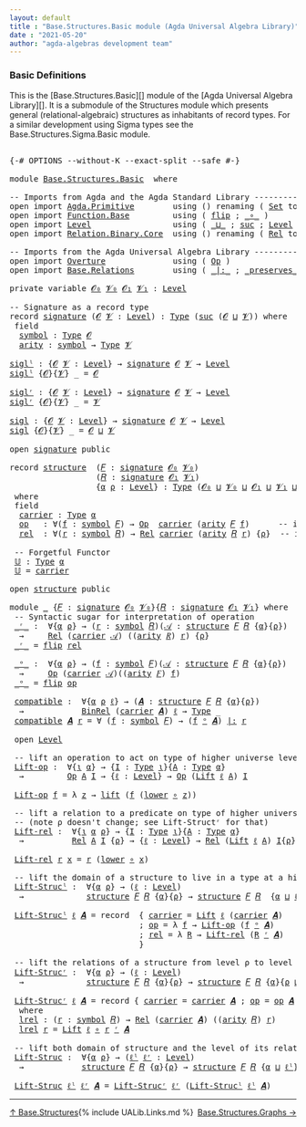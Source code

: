```yaml
---
layout: default
title : "Base.Structures.Basic module (Agda Universal Algebra Library)"
date : "2021-05-20"
author: "agda-algebras development team"
---
```


### <a id="basic-definitions">Basic Definitions</a>

This is the [Base.Structures.Basic][] module of the [Agda Universal Algebra Library][]. It is a submodule of the Structures module which presents general (relational-algebraic) structures as inhabitants of record types.  For a similar development using Sigma types see the Base.Structures.Sigma.Basic module.

<pre class="Agda">

<a id="536" class="Symbol">{-#</a> <a id="540" class="Keyword">OPTIONS</a> <a id="548" class="Pragma">--without-K</a> <a id="560" class="Pragma">--exact-split</a> <a id="574" class="Pragma">--safe</a> <a id="581" class="Symbol">#-}</a>

<a id="586" class="Keyword">module</a> <a id="593" href="Base.Structures.Basic.html" class="Module">Base.Structures.Basic</a>  <a id="616" class="Keyword">where</a>

<a id="623" class="Comment">-- Imports from Agda and the Agda Standard Library -----------------------------</a>
<a id="704" class="Keyword">open</a> <a id="709" class="Keyword">import</a> <a id="716" href="Agda.Primitive.html" class="Module">Agda.Primitive</a>        <a id="738" class="Keyword">using</a> <a id="744" class="Symbol">()</a> <a id="747" class="Keyword">renaming</a> <a id="756" class="Symbol">(</a> <a id="758" href="Agda.Primitive.html#326" class="Primitive">Set</a> <a id="762" class="Symbol">to</a> <a id="765" class="Primitive">Type</a> <a id="770" class="Symbol">)</a>
<a id="772" class="Keyword">open</a> <a id="777" class="Keyword">import</a> <a id="784" href="Function.Base.html" class="Module">Function.Base</a>         <a id="806" class="Keyword">using</a> <a id="812" class="Symbol">(</a> <a id="814" href="Function.Base.html#1554" class="Function">flip</a> <a id="819" class="Symbol">;</a> <a id="821" href="Function.Base.html#1031" class="Function Operator">_∘_</a> <a id="825" class="Symbol">)</a>
<a id="827" class="Keyword">open</a> <a id="832" class="Keyword">import</a> <a id="839" href="Level.html" class="Module">Level</a>                 <a id="861" class="Keyword">using</a> <a id="867" class="Symbol">(</a> <a id="869" href="Agda.Primitive.html#810" class="Primitive Operator">_⊔_</a> <a id="873" class="Symbol">;</a> <a id="875" href="Agda.Primitive.html#780" class="Primitive">suc</a> <a id="879" class="Symbol">;</a> <a id="881" href="Agda.Primitive.html#597" class="Postulate">Level</a> <a id="887" class="Symbol">)</a>
<a id="889" class="Keyword">open</a> <a id="894" class="Keyword">import</a> <a id="901" href="Relation.Binary.Core.html" class="Module">Relation.Binary.Core</a>  <a id="923" class="Keyword">using</a> <a id="929" class="Symbol">()</a> <a id="932" class="Keyword">renaming</a> <a id="941" class="Symbol">(</a> <a id="943" href="Relation.Binary.Core.html#882" class="Function">Rel</a> <a id="947" class="Symbol">to</a> <a id="950" class="Function">BinRel</a> <a id="957" class="Symbol">)</a>

<a id="960" class="Comment">-- Imports from the Agda Universal Algebra Library -----------------------------</a>
<a id="1041" class="Keyword">open</a> <a id="1046" class="Keyword">import</a> <a id="1053" href="Overture.html" class="Module">Overture</a>              <a id="1075" class="Keyword">using</a> <a id="1081" class="Symbol">(</a> <a id="1083" href="Overture.Operations.html#1395" class="Function">Op</a> <a id="1086" class="Symbol">)</a>
<a id="1088" class="Keyword">open</a> <a id="1093" class="Keyword">import</a> <a id="1100" href="Base.Relations.html" class="Module">Base.Relations</a>        <a id="1122" class="Keyword">using</a> <a id="1128" class="Symbol">(</a> <a id="1130" href="Base.Relations.Discrete.html#6212" class="Function Operator">_|:_</a> <a id="1135" class="Symbol">;</a> <a id="1137" href="Base.Relations.Discrete.html#6038" class="Function Operator">_preserves_</a> <a id="1149" class="Symbol">;</a> <a id="1151" href="Base.Relations.Continuous.html#4452" class="Function">Rel</a> <a id="1155" class="Symbol">)</a>

<a id="1158" class="Keyword">private</a> <a id="1166" class="Keyword">variable</a> <a id="1175" href="Base.Structures.Basic.html#1175" class="Generalizable">𝓞₀</a> <a id="1178" href="Base.Structures.Basic.html#1178" class="Generalizable">𝓥₀</a> <a id="1181" href="Base.Structures.Basic.html#1181" class="Generalizable">𝓞₁</a> <a id="1184" href="Base.Structures.Basic.html#1184" class="Generalizable">𝓥₁</a> <a id="1187" class="Symbol">:</a> <a id="1189" href="Agda.Primitive.html#597" class="Postulate">Level</a>

<a id="1196" class="Comment">-- Signature as a record type</a>
<a id="1226" class="Keyword">record</a> <a id="signature"></a><a id="1233" href="Base.Structures.Basic.html#1233" class="Record">signature</a> <a id="1243" class="Symbol">(</a><a id="1244" href="Base.Structures.Basic.html#1244" class="Bound">𝓞</a> <a id="1246" href="Base.Structures.Basic.html#1246" class="Bound">𝓥</a> <a id="1248" class="Symbol">:</a> <a id="1250" href="Agda.Primitive.html#597" class="Postulate">Level</a><a id="1255" class="Symbol">)</a> <a id="1257" class="Symbol">:</a> <a id="1259" href="Base.Structures.Basic.html#765" class="Primitive">Type</a> <a id="1264" class="Symbol">(</a><a id="1265" href="Agda.Primitive.html#780" class="Primitive">suc</a> <a id="1269" class="Symbol">(</a><a id="1270" href="Base.Structures.Basic.html#1244" class="Bound">𝓞</a> <a id="1272" href="Agda.Primitive.html#810" class="Primitive Operator">⊔</a> <a id="1274" href="Base.Structures.Basic.html#1246" class="Bound">𝓥</a><a id="1275" class="Symbol">))</a> <a id="1278" class="Keyword">where</a>
 <a id="1285" class="Keyword">field</a>
  <a id="signature.symbol"></a><a id="1293" href="Base.Structures.Basic.html#1293" class="Field">symbol</a> <a id="1300" class="Symbol">:</a> <a id="1302" href="Base.Structures.Basic.html#765" class="Primitive">Type</a> <a id="1307" href="Base.Structures.Basic.html#1244" class="Bound">𝓞</a>
  <a id="signature.arity"></a><a id="1311" href="Base.Structures.Basic.html#1311" class="Field">arity</a> <a id="1317" class="Symbol">:</a> <a id="1319" href="Base.Structures.Basic.html#1293" class="Field">symbol</a> <a id="1326" class="Symbol">→</a> <a id="1328" href="Base.Structures.Basic.html#765" class="Primitive">Type</a> <a id="1333" href="Base.Structures.Basic.html#1246" class="Bound">𝓥</a>

<a id="siglˡ"></a><a id="1336" href="Base.Structures.Basic.html#1336" class="Function">siglˡ</a> <a id="1342" class="Symbol">:</a> <a id="1344" class="Symbol">{</a><a id="1345" href="Base.Structures.Basic.html#1345" class="Bound">𝓞</a> <a id="1347" href="Base.Structures.Basic.html#1347" class="Bound">𝓥</a> <a id="1349" class="Symbol">:</a> <a id="1351" href="Agda.Primitive.html#597" class="Postulate">Level</a><a id="1356" class="Symbol">}</a> <a id="1358" class="Symbol">→</a> <a id="1360" href="Base.Structures.Basic.html#1233" class="Record">signature</a> <a id="1370" href="Base.Structures.Basic.html#1345" class="Bound">𝓞</a> <a id="1372" href="Base.Structures.Basic.html#1347" class="Bound">𝓥</a> <a id="1374" class="Symbol">→</a> <a id="1376" href="Agda.Primitive.html#597" class="Postulate">Level</a>
<a id="1382" href="Base.Structures.Basic.html#1336" class="Function">siglˡ</a> <a id="1388" class="Symbol">{</a><a id="1389" href="Base.Structures.Basic.html#1389" class="Bound">𝓞</a><a id="1390" class="Symbol">}{</a><a id="1392" href="Base.Structures.Basic.html#1392" class="Bound">𝓥</a><a id="1393" class="Symbol">}</a> <a id="1395" class="Symbol">_</a> <a id="1397" class="Symbol">=</a> <a id="1399" href="Base.Structures.Basic.html#1389" class="Bound">𝓞</a>

<a id="siglʳ"></a><a id="1402" href="Base.Structures.Basic.html#1402" class="Function">siglʳ</a> <a id="1408" class="Symbol">:</a> <a id="1410" class="Symbol">{</a><a id="1411" href="Base.Structures.Basic.html#1411" class="Bound">𝓞</a> <a id="1413" href="Base.Structures.Basic.html#1413" class="Bound">𝓥</a> <a id="1415" class="Symbol">:</a> <a id="1417" href="Agda.Primitive.html#597" class="Postulate">Level</a><a id="1422" class="Symbol">}</a> <a id="1424" class="Symbol">→</a> <a id="1426" href="Base.Structures.Basic.html#1233" class="Record">signature</a> <a id="1436" href="Base.Structures.Basic.html#1411" class="Bound">𝓞</a> <a id="1438" href="Base.Structures.Basic.html#1413" class="Bound">𝓥</a> <a id="1440" class="Symbol">→</a> <a id="1442" href="Agda.Primitive.html#597" class="Postulate">Level</a>
<a id="1448" href="Base.Structures.Basic.html#1402" class="Function">siglʳ</a> <a id="1454" class="Symbol">{</a><a id="1455" href="Base.Structures.Basic.html#1455" class="Bound">𝓞</a><a id="1456" class="Symbol">}{</a><a id="1458" href="Base.Structures.Basic.html#1458" class="Bound">𝓥</a><a id="1459" class="Symbol">}</a> <a id="1461" class="Symbol">_</a> <a id="1463" class="Symbol">=</a> <a id="1465" href="Base.Structures.Basic.html#1458" class="Bound">𝓥</a>

<a id="sigl"></a><a id="1468" href="Base.Structures.Basic.html#1468" class="Function">sigl</a> <a id="1473" class="Symbol">:</a> <a id="1475" class="Symbol">{</a><a id="1476" href="Base.Structures.Basic.html#1476" class="Bound">𝓞</a> <a id="1478" href="Base.Structures.Basic.html#1478" class="Bound">𝓥</a> <a id="1480" class="Symbol">:</a> <a id="1482" href="Agda.Primitive.html#597" class="Postulate">Level</a><a id="1487" class="Symbol">}</a> <a id="1489" class="Symbol">→</a> <a id="1491" href="Base.Structures.Basic.html#1233" class="Record">signature</a> <a id="1501" href="Base.Structures.Basic.html#1476" class="Bound">𝓞</a> <a id="1503" href="Base.Structures.Basic.html#1478" class="Bound">𝓥</a> <a id="1505" class="Symbol">→</a> <a id="1507" href="Agda.Primitive.html#597" class="Postulate">Level</a>
<a id="1513" href="Base.Structures.Basic.html#1468" class="Function">sigl</a> <a id="1518" class="Symbol">{</a><a id="1519" href="Base.Structures.Basic.html#1519" class="Bound">𝓞</a><a id="1520" class="Symbol">}{</a><a id="1522" href="Base.Structures.Basic.html#1522" class="Bound">𝓥</a><a id="1523" class="Symbol">}</a> <a id="1525" class="Symbol">_</a> <a id="1527" class="Symbol">=</a> <a id="1529" href="Base.Structures.Basic.html#1519" class="Bound">𝓞</a> <a id="1531" href="Agda.Primitive.html#810" class="Primitive Operator">⊔</a> <a id="1533" href="Base.Structures.Basic.html#1522" class="Bound">𝓥</a>

<a id="1536" class="Keyword">open</a> <a id="1541" href="Base.Structures.Basic.html#1233" class="Module">signature</a> <a id="1551" class="Keyword">public</a>

<a id="1559" class="Keyword">record</a> <a id="structure"></a><a id="1566" href="Base.Structures.Basic.html#1566" class="Record">structure</a>  <a id="1577" class="Symbol">(</a><a id="1578" href="Base.Structures.Basic.html#1578" class="Bound">𝐹</a> <a id="1580" class="Symbol">:</a> <a id="1582" href="Base.Structures.Basic.html#1233" class="Record">signature</a> <a id="1592" href="Base.Structures.Basic.html#1175" class="Generalizable">𝓞₀</a> <a id="1595" href="Base.Structures.Basic.html#1178" class="Generalizable">𝓥₀</a><a id="1597" class="Symbol">)</a>
                  <a id="1617" class="Symbol">(</a><a id="1618" href="Base.Structures.Basic.html#1618" class="Bound">𝑅</a> <a id="1620" class="Symbol">:</a> <a id="1622" href="Base.Structures.Basic.html#1233" class="Record">signature</a> <a id="1632" href="Base.Structures.Basic.html#1181" class="Generalizable">𝓞₁</a> <a id="1635" href="Base.Structures.Basic.html#1184" class="Generalizable">𝓥₁</a><a id="1637" class="Symbol">)</a>
                  <a id="1657" class="Symbol">{</a><a id="1658" href="Base.Structures.Basic.html#1658" class="Bound">α</a> <a id="1660" href="Base.Structures.Basic.html#1660" class="Bound">ρ</a> <a id="1662" class="Symbol">:</a> <a id="1664" href="Agda.Primitive.html#597" class="Postulate">Level</a><a id="1669" class="Symbol">}</a> <a id="1671" class="Symbol">:</a> <a id="1673" href="Base.Structures.Basic.html#765" class="Primitive">Type</a> <a id="1678" class="Symbol">(</a><a id="1679" href="Base.Structures.Basic.html#1592" class="Bound">𝓞₀</a> <a id="1682" href="Agda.Primitive.html#810" class="Primitive Operator">⊔</a> <a id="1684" href="Base.Structures.Basic.html#1595" class="Bound">𝓥₀</a> <a id="1687" href="Agda.Primitive.html#810" class="Primitive Operator">⊔</a> <a id="1689" href="Base.Structures.Basic.html#1632" class="Bound">𝓞₁</a> <a id="1692" href="Agda.Primitive.html#810" class="Primitive Operator">⊔</a> <a id="1694" href="Base.Structures.Basic.html#1635" class="Bound">𝓥₁</a> <a id="1697" href="Agda.Primitive.html#810" class="Primitive Operator">⊔</a> <a id="1699" class="Symbol">(</a><a id="1700" href="Agda.Primitive.html#780" class="Primitive">suc</a> <a id="1704" class="Symbol">(</a><a id="1705" href="Base.Structures.Basic.html#1658" class="Bound">α</a> <a id="1707" href="Agda.Primitive.html#810" class="Primitive Operator">⊔</a> <a id="1709" href="Base.Structures.Basic.html#1660" class="Bound">ρ</a><a id="1710" class="Symbol">)))</a>
 <a id="1715" class="Keyword">where</a>
 <a id="1722" class="Keyword">field</a>
  <a id="structure.carrier"></a><a id="1730" href="Base.Structures.Basic.html#1730" class="Field">carrier</a> <a id="1738" class="Symbol">:</a> <a id="1740" href="Base.Structures.Basic.html#765" class="Primitive">Type</a> <a id="1745" href="Base.Structures.Basic.html#1658" class="Bound">α</a>
  <a id="structure.op"></a><a id="1749" href="Base.Structures.Basic.html#1749" class="Field">op</a>   <a id="1754" class="Symbol">:</a> <a id="1756" class="Symbol">∀(</a><a id="1758" href="Base.Structures.Basic.html#1758" class="Bound">f</a> <a id="1760" class="Symbol">:</a> <a id="1762" href="Base.Structures.Basic.html#1293" class="Field">symbol</a> <a id="1769" href="Base.Structures.Basic.html#1578" class="Bound">𝐹</a><a id="1770" class="Symbol">)</a> <a id="1772" class="Symbol">→</a> <a id="1774" href="Overture.Operations.html#1395" class="Function">Op</a>  <a id="1778" href="Base.Structures.Basic.html#1730" class="Field">carrier</a> <a id="1786" class="Symbol">(</a><a id="1787" href="Base.Structures.Basic.html#1311" class="Field">arity</a> <a id="1793" href="Base.Structures.Basic.html#1578" class="Bound">𝐹</a> <a id="1795" href="Base.Structures.Basic.html#1758" class="Bound">f</a><a id="1796" class="Symbol">)</a>      <a id="1803" class="Comment">-- interpret. of operations</a>
  <a id="structure.rel"></a><a id="1833" href="Base.Structures.Basic.html#1833" class="Field">rel</a>  <a id="1838" class="Symbol">:</a> <a id="1840" class="Symbol">∀(</a><a id="1842" href="Base.Structures.Basic.html#1842" class="Bound">r</a> <a id="1844" class="Symbol">:</a> <a id="1846" href="Base.Structures.Basic.html#1293" class="Field">symbol</a> <a id="1853" href="Base.Structures.Basic.html#1618" class="Bound">𝑅</a><a id="1854" class="Symbol">)</a> <a id="1856" class="Symbol">→</a> <a id="1858" href="Base.Relations.Continuous.html#4452" class="Function">Rel</a> <a id="1862" href="Base.Structures.Basic.html#1730" class="Field">carrier</a> <a id="1870" class="Symbol">(</a><a id="1871" href="Base.Structures.Basic.html#1311" class="Field">arity</a> <a id="1877" href="Base.Structures.Basic.html#1618" class="Bound">𝑅</a> <a id="1879" href="Base.Structures.Basic.html#1842" class="Bound">r</a><a id="1880" class="Symbol">)</a> <a id="1882" class="Symbol">{</a><a id="1883" href="Base.Structures.Basic.html#1660" class="Bound">ρ</a><a id="1884" class="Symbol">}</a>  <a id="1887" class="Comment">-- interpret. of relations</a>

 <a id="1916" class="Comment">-- Forgetful Functor</a>
 <a id="structure.𝕌"></a><a id="1938" href="Base.Structures.Basic.html#1938" class="Function">𝕌</a> <a id="1940" class="Symbol">:</a> <a id="1942" href="Base.Structures.Basic.html#765" class="Primitive">Type</a> <a id="1947" href="Base.Structures.Basic.html#1658" class="Bound">α</a>
 <a id="1950" href="Base.Structures.Basic.html#1938" class="Function">𝕌</a> <a id="1952" class="Symbol">=</a> <a id="1954" href="Base.Structures.Basic.html#1730" class="Field">carrier</a>

<a id="1963" class="Keyword">open</a> <a id="1968" href="Base.Structures.Basic.html#1566" class="Module">structure</a> <a id="1978" class="Keyword">public</a>

<a id="1986" class="Keyword">module</a> <a id="1993" href="Base.Structures.Basic.html#1993" class="Module">_</a> <a id="1995" class="Symbol">{</a><a id="1996" href="Base.Structures.Basic.html#1996" class="Bound">𝐹</a> <a id="1998" class="Symbol">:</a> <a id="2000" href="Base.Structures.Basic.html#1233" class="Record">signature</a> <a id="2010" href="Base.Structures.Basic.html#1175" class="Generalizable">𝓞₀</a> <a id="2013" href="Base.Structures.Basic.html#1178" class="Generalizable">𝓥₀</a><a id="2015" class="Symbol">}{</a><a id="2017" href="Base.Structures.Basic.html#2017" class="Bound">𝑅</a> <a id="2019" class="Symbol">:</a> <a id="2021" href="Base.Structures.Basic.html#1233" class="Record">signature</a> <a id="2031" href="Base.Structures.Basic.html#1181" class="Generalizable">𝓞₁</a> <a id="2034" href="Base.Structures.Basic.html#1184" class="Generalizable">𝓥₁</a><a id="2036" class="Symbol">}</a> <a id="2038" class="Keyword">where</a>
 <a id="2045" class="Comment">-- Syntactic sugar for interpretation of operation</a>
 <a id="2097" href="Base.Structures.Basic.html#2097" class="Function Operator">_ʳ_</a> <a id="2101" class="Symbol">:</a>  <a id="2104" class="Symbol">∀{</a><a id="2106" href="Base.Structures.Basic.html#2106" class="Bound">α</a> <a id="2108" href="Base.Structures.Basic.html#2108" class="Bound">ρ</a><a id="2109" class="Symbol">}</a> <a id="2111" class="Symbol">→</a> <a id="2113" class="Symbol">(</a><a id="2114" href="Base.Structures.Basic.html#2114" class="Bound">r</a> <a id="2116" class="Symbol">:</a> <a id="2118" href="Base.Structures.Basic.html#1293" class="Field">symbol</a> <a id="2125" href="Base.Structures.Basic.html#2017" class="Bound">𝑅</a><a id="2126" class="Symbol">)(</a><a id="2128" href="Base.Structures.Basic.html#2128" class="Bound">𝒜</a> <a id="2130" class="Symbol">:</a> <a id="2132" href="Base.Structures.Basic.html#1566" class="Record">structure</a> <a id="2142" href="Base.Structures.Basic.html#1996" class="Bound">𝐹</a> <a id="2144" href="Base.Structures.Basic.html#2017" class="Bound">𝑅</a> <a id="2146" class="Symbol">{</a><a id="2147" href="Base.Structures.Basic.html#2106" class="Bound">α</a><a id="2148" class="Symbol">}{</a><a id="2150" href="Base.Structures.Basic.html#2108" class="Bound">ρ</a><a id="2151" class="Symbol">})</a>
  <a id="2156" class="Symbol">→</a>     <a id="2162" href="Base.Relations.Continuous.html#4452" class="Function">Rel</a> <a id="2166" class="Symbol">(</a><a id="2167" href="Base.Structures.Basic.html#1730" class="Field">carrier</a> <a id="2175" href="Base.Structures.Basic.html#2128" class="Bound">𝒜</a><a id="2176" class="Symbol">)</a> <a id="2178" class="Symbol">((</a><a id="2180" href="Base.Structures.Basic.html#1311" class="Field">arity</a> <a id="2186" href="Base.Structures.Basic.html#2017" class="Bound">𝑅</a><a id="2187" class="Symbol">)</a> <a id="2189" href="Base.Structures.Basic.html#2114" class="Bound">r</a><a id="2190" class="Symbol">)</a> <a id="2192" class="Symbol">{</a><a id="2193" href="Base.Structures.Basic.html#2108" class="Bound">ρ</a><a id="2194" class="Symbol">}</a>
 <a id="2197" href="Base.Structures.Basic.html#2097" class="Function Operator">_ʳ_</a> <a id="2201" class="Symbol">=</a> <a id="2203" href="Function.Base.html#1554" class="Function">flip</a> <a id="2208" href="Base.Structures.Basic.html#1833" class="Field">rel</a>

 <a id="2214" href="Base.Structures.Basic.html#2214" class="Function Operator">_ᵒ_</a> <a id="2218" class="Symbol">:</a>  <a id="2221" class="Symbol">∀{</a><a id="2223" href="Base.Structures.Basic.html#2223" class="Bound">α</a> <a id="2225" href="Base.Structures.Basic.html#2225" class="Bound">ρ</a><a id="2226" class="Symbol">}</a> <a id="2228" class="Symbol">→</a> <a id="2230" class="Symbol">(</a><a id="2231" href="Base.Structures.Basic.html#2231" class="Bound">f</a> <a id="2233" class="Symbol">:</a> <a id="2235" href="Base.Structures.Basic.html#1293" class="Field">symbol</a> <a id="2242" href="Base.Structures.Basic.html#1996" class="Bound">𝐹</a><a id="2243" class="Symbol">)(</a><a id="2245" href="Base.Structures.Basic.html#2245" class="Bound">𝒜</a> <a id="2247" class="Symbol">:</a> <a id="2249" href="Base.Structures.Basic.html#1566" class="Record">structure</a> <a id="2259" href="Base.Structures.Basic.html#1996" class="Bound">𝐹</a> <a id="2261" href="Base.Structures.Basic.html#2017" class="Bound">𝑅</a> <a id="2263" class="Symbol">{</a><a id="2264" href="Base.Structures.Basic.html#2223" class="Bound">α</a><a id="2265" class="Symbol">}{</a><a id="2267" href="Base.Structures.Basic.html#2225" class="Bound">ρ</a><a id="2268" class="Symbol">})</a>
  <a id="2273" class="Symbol">→</a>     <a id="2279" href="Overture.Operations.html#1395" class="Function">Op</a> <a id="2282" class="Symbol">(</a><a id="2283" href="Base.Structures.Basic.html#1730" class="Field">carrier</a> <a id="2291" href="Base.Structures.Basic.html#2245" class="Bound">𝒜</a><a id="2292" class="Symbol">)((</a><a id="2295" href="Base.Structures.Basic.html#1311" class="Field">arity</a> <a id="2301" href="Base.Structures.Basic.html#1996" class="Bound">𝐹</a><a id="2302" class="Symbol">)</a> <a id="2304" href="Base.Structures.Basic.html#2231" class="Bound">f</a><a id="2305" class="Symbol">)</a>
 <a id="2308" href="Base.Structures.Basic.html#2214" class="Function Operator">_ᵒ_</a> <a id="2312" class="Symbol">=</a> <a id="2314" href="Function.Base.html#1554" class="Function">flip</a> <a id="2319" href="Base.Structures.Basic.html#1749" class="Field">op</a>

 <a id="2324" href="Base.Structures.Basic.html#2324" class="Function">compatible</a> <a id="2335" class="Symbol">:</a>  <a id="2338" class="Symbol">∀{</a><a id="2340" href="Base.Structures.Basic.html#2340" class="Bound">α</a> <a id="2342" href="Base.Structures.Basic.html#2342" class="Bound">ρ</a> <a id="2344" href="Base.Structures.Basic.html#2344" class="Bound">ℓ</a><a id="2345" class="Symbol">}</a> <a id="2347" class="Symbol">→</a> <a id="2349" class="Symbol">(</a><a id="2350" href="Base.Structures.Basic.html#2350" class="Bound">𝑨</a> <a id="2352" class="Symbol">:</a> <a id="2354" href="Base.Structures.Basic.html#1566" class="Record">structure</a> <a id="2364" href="Base.Structures.Basic.html#1996" class="Bound">𝐹</a> <a id="2366" href="Base.Structures.Basic.html#2017" class="Bound">𝑅</a> <a id="2368" class="Symbol">{</a><a id="2369" href="Base.Structures.Basic.html#2340" class="Bound">α</a><a id="2370" class="Symbol">}{</a><a id="2372" href="Base.Structures.Basic.html#2342" class="Bound">ρ</a><a id="2373" class="Symbol">})</a>
  <a id="2378" class="Symbol">→</a>            <a id="2391" href="Base.Structures.Basic.html#950" class="Function">BinRel</a> <a id="2398" class="Symbol">(</a><a id="2399" href="Base.Structures.Basic.html#1730" class="Field">carrier</a> <a id="2407" href="Base.Structures.Basic.html#2350" class="Bound">𝑨</a><a id="2408" class="Symbol">)</a> <a id="2410" href="Base.Structures.Basic.html#2344" class="Bound">ℓ</a> <a id="2412" class="Symbol">→</a> <a id="2414" href="Base.Structures.Basic.html#765" class="Primitive">Type</a> <a id="2419" class="Symbol">_</a>
 <a id="2422" href="Base.Structures.Basic.html#2324" class="Function">compatible</a> <a id="2433" href="Base.Structures.Basic.html#2433" class="Bound">𝑨</a> <a id="2435" href="Base.Structures.Basic.html#2435" class="Bound">r</a> <a id="2437" class="Symbol">=</a> <a id="2439" class="Symbol">∀</a> <a id="2441" class="Symbol">(</a><a id="2442" href="Base.Structures.Basic.html#2442" class="Bound">f</a> <a id="2444" class="Symbol">:</a> <a id="2446" href="Base.Structures.Basic.html#1293" class="Field">symbol</a> <a id="2453" href="Base.Structures.Basic.html#1996" class="Bound">𝐹</a><a id="2454" class="Symbol">)</a> <a id="2456" class="Symbol">→</a> <a id="2458" class="Symbol">(</a><a id="2459" href="Base.Structures.Basic.html#2442" class="Bound">f</a> <a id="2461" href="Base.Structures.Basic.html#2214" class="Function Operator">ᵒ</a> <a id="2463" href="Base.Structures.Basic.html#2433" class="Bound">𝑨</a><a id="2464" class="Symbol">)</a> <a id="2466" href="Base.Relations.Discrete.html#6212" class="Function Operator">|:</a> <a id="2469" href="Base.Structures.Basic.html#2435" class="Bound">r</a>

 <a id="2473" class="Keyword">open</a> <a id="2478" href="Level.html" class="Module">Level</a>

 <a id="2486" class="Comment">-- lift an operation to act on type of higher universe level</a>
 <a id="2548" href="Base.Structures.Basic.html#2548" class="Function">Lift-op</a> <a id="2556" class="Symbol">:</a>  <a id="2559" class="Symbol">∀{</a><a id="2561" href="Base.Structures.Basic.html#2561" class="Bound">ι</a> <a id="2563" href="Base.Structures.Basic.html#2563" class="Bound">α</a><a id="2564" class="Symbol">}</a> <a id="2566" class="Symbol">→</a> <a id="2568" class="Symbol">{</a><a id="2569" href="Base.Structures.Basic.html#2569" class="Bound">I</a> <a id="2571" class="Symbol">:</a> <a id="2573" href="Base.Structures.Basic.html#765" class="Primitive">Type</a> <a id="2578" href="Base.Structures.Basic.html#2561" class="Bound">ι</a><a id="2579" class="Symbol">}{</a><a id="2581" href="Base.Structures.Basic.html#2581" class="Bound">A</a> <a id="2583" class="Symbol">:</a> <a id="2585" href="Base.Structures.Basic.html#765" class="Primitive">Type</a> <a id="2590" href="Base.Structures.Basic.html#2563" class="Bound">α</a><a id="2591" class="Symbol">}</a>
  <a id="2595" class="Symbol">→</a>         <a id="2605" href="Overture.Operations.html#1395" class="Function">Op</a> <a id="2608" href="Base.Structures.Basic.html#2581" class="Bound">A</a> <a id="2610" href="Base.Structures.Basic.html#2569" class="Bound">I</a> <a id="2612" class="Symbol">→</a> <a id="2614" class="Symbol">{</a><a id="2615" href="Base.Structures.Basic.html#2615" class="Bound">ℓ</a> <a id="2617" class="Symbol">:</a> <a id="2619" href="Agda.Primitive.html#597" class="Postulate">Level</a><a id="2624" class="Symbol">}</a> <a id="2626" class="Symbol">→</a> <a id="2628" href="Overture.Operations.html#1395" class="Function">Op</a> <a id="2631" class="Symbol">(</a><a id="2632" href="Level.html#400" class="Record">Lift</a> <a id="2637" href="Base.Structures.Basic.html#2615" class="Bound">ℓ</a> <a id="2639" href="Base.Structures.Basic.html#2581" class="Bound">A</a><a id="2640" class="Symbol">)</a> <a id="2642" href="Base.Structures.Basic.html#2569" class="Bound">I</a>

 <a id="2646" href="Base.Structures.Basic.html#2548" class="Function">Lift-op</a> <a id="2654" href="Base.Structures.Basic.html#2654" class="Bound">f</a> <a id="2656" class="Symbol">=</a> <a id="2658" class="Symbol">λ</a> <a id="2660" href="Base.Structures.Basic.html#2660" class="Bound">z</a> <a id="2662" class="Symbol">→</a> <a id="2664" href="Level.html#457" class="InductiveConstructor">lift</a> <a id="2669" class="Symbol">(</a><a id="2670" href="Base.Structures.Basic.html#2654" class="Bound">f</a> <a id="2672" class="Symbol">(</a><a id="2673" href="Level.html#470" class="Field">lower</a> <a id="2679" href="Function.Base.html#1031" class="Function Operator">∘</a> <a id="2681" href="Base.Structures.Basic.html#2660" class="Bound">z</a><a id="2682" class="Symbol">))</a>

 <a id="2687" class="Comment">-- lift a relation to a predicate on type of higher universe level</a>
 <a id="2755" class="Comment">-- (note ρ doesn&#39;t change; see Lift-Structʳ for that)</a>
 <a id="2810" href="Base.Structures.Basic.html#2810" class="Function">Lift-rel</a> <a id="2819" class="Symbol">:</a>  <a id="2822" class="Symbol">∀{</a><a id="2824" href="Base.Structures.Basic.html#2824" class="Bound">ι</a> <a id="2826" href="Base.Structures.Basic.html#2826" class="Bound">α</a> <a id="2828" href="Base.Structures.Basic.html#2828" class="Bound">ρ</a><a id="2829" class="Symbol">}</a> <a id="2831" class="Symbol">→</a> <a id="2833" class="Symbol">{</a><a id="2834" href="Base.Structures.Basic.html#2834" class="Bound">I</a> <a id="2836" class="Symbol">:</a> <a id="2838" href="Base.Structures.Basic.html#765" class="Primitive">Type</a> <a id="2843" href="Base.Structures.Basic.html#2824" class="Bound">ι</a><a id="2844" class="Symbol">}{</a><a id="2846" href="Base.Structures.Basic.html#2846" class="Bound">A</a> <a id="2848" class="Symbol">:</a> <a id="2850" href="Base.Structures.Basic.html#765" class="Primitive">Type</a> <a id="2855" href="Base.Structures.Basic.html#2826" class="Bound">α</a><a id="2856" class="Symbol">}</a>
  <a id="2860" class="Symbol">→</a>          <a id="2871" href="Base.Relations.Continuous.html#4452" class="Function">Rel</a> <a id="2875" href="Base.Structures.Basic.html#2846" class="Bound">A</a> <a id="2877" href="Base.Structures.Basic.html#2834" class="Bound">I</a> <a id="2879" class="Symbol">{</a><a id="2880" href="Base.Structures.Basic.html#2828" class="Bound">ρ</a><a id="2881" class="Symbol">}</a> <a id="2883" class="Symbol">→</a> <a id="2885" class="Symbol">{</a><a id="2886" href="Base.Structures.Basic.html#2886" class="Bound">ℓ</a> <a id="2888" class="Symbol">:</a> <a id="2890" href="Agda.Primitive.html#597" class="Postulate">Level</a><a id="2895" class="Symbol">}</a> <a id="2897" class="Symbol">→</a> <a id="2899" href="Base.Relations.Continuous.html#4452" class="Function">Rel</a> <a id="2903" class="Symbol">(</a><a id="2904" href="Level.html#400" class="Record">Lift</a> <a id="2909" href="Base.Structures.Basic.html#2886" class="Bound">ℓ</a> <a id="2911" href="Base.Structures.Basic.html#2846" class="Bound">A</a><a id="2912" class="Symbol">)</a> <a id="2914" href="Base.Structures.Basic.html#2834" class="Bound">I</a><a id="2915" class="Symbol">{</a><a id="2916" href="Base.Structures.Basic.html#2828" class="Bound">ρ</a><a id="2917" class="Symbol">}</a>

 <a id="2921" href="Base.Structures.Basic.html#2810" class="Function">Lift-rel</a> <a id="2930" href="Base.Structures.Basic.html#2930" class="Bound">r</a> <a id="2932" href="Base.Structures.Basic.html#2932" class="Bound">x</a> <a id="2934" class="Symbol">=</a> <a id="2936" href="Base.Structures.Basic.html#2930" class="Bound">r</a> <a id="2938" class="Symbol">(</a><a id="2939" href="Level.html#470" class="Field">lower</a> <a id="2945" href="Function.Base.html#1031" class="Function Operator">∘</a> <a id="2947" href="Base.Structures.Basic.html#2932" class="Bound">x</a><a id="2948" class="Symbol">)</a>

 <a id="2952" class="Comment">-- lift the domain of a structure to live in a type at a higher universe level</a>
 <a id="3032" href="Base.Structures.Basic.html#3032" class="Function">Lift-Strucˡ</a> <a id="3044" class="Symbol">:</a>  <a id="3047" class="Symbol">∀{</a><a id="3049" href="Base.Structures.Basic.html#3049" class="Bound">α</a> <a id="3051" href="Base.Structures.Basic.html#3051" class="Bound">ρ</a><a id="3052" class="Symbol">}</a> <a id="3054" class="Symbol">→</a> <a id="3056" class="Symbol">(</a><a id="3057" href="Base.Structures.Basic.html#3057" class="Bound">ℓ</a> <a id="3059" class="Symbol">:</a> <a id="3061" href="Agda.Primitive.html#597" class="Postulate">Level</a><a id="3066" class="Symbol">)</a>
  <a id="3070" class="Symbol">→</a>             <a id="3084" href="Base.Structures.Basic.html#1566" class="Record">structure</a> <a id="3094" href="Base.Structures.Basic.html#1996" class="Bound">𝐹</a> <a id="3096" href="Base.Structures.Basic.html#2017" class="Bound">𝑅</a> <a id="3098" class="Symbol">{</a><a id="3099" href="Base.Structures.Basic.html#3049" class="Bound">α</a><a id="3100" class="Symbol">}{</a><a id="3102" href="Base.Structures.Basic.html#3051" class="Bound">ρ</a><a id="3103" class="Symbol">}</a> <a id="3105" class="Symbol">→</a> <a id="3107" href="Base.Structures.Basic.html#1566" class="Record">structure</a> <a id="3117" href="Base.Structures.Basic.html#1996" class="Bound">𝐹</a> <a id="3119" href="Base.Structures.Basic.html#2017" class="Bound">𝑅</a>  <a id="3122" class="Symbol">{</a><a id="3123" href="Base.Structures.Basic.html#3049" class="Bound">α</a> <a id="3125" href="Agda.Primitive.html#810" class="Primitive Operator">⊔</a> <a id="3127" href="Base.Structures.Basic.html#3057" class="Bound">ℓ</a><a id="3128" class="Symbol">}{</a><a id="3130" href="Base.Structures.Basic.html#3051" class="Bound">ρ</a><a id="3131" class="Symbol">}</a>

 <a id="3135" href="Base.Structures.Basic.html#3032" class="Function">Lift-Strucˡ</a> <a id="3147" href="Base.Structures.Basic.html#3147" class="Bound">ℓ</a> <a id="3149" href="Base.Structures.Basic.html#3149" class="Bound">𝑨</a> <a id="3151" class="Symbol">=</a> <a id="3153" class="Keyword">record</a>  <a id="3161" class="Symbol">{</a> <a id="3163" href="Base.Structures.Basic.html#1730" class="Field">carrier</a> <a id="3171" class="Symbol">=</a> <a id="3173" href="Level.html#400" class="Record">Lift</a> <a id="3178" href="Base.Structures.Basic.html#3147" class="Bound">ℓ</a> <a id="3180" class="Symbol">(</a><a id="3181" href="Base.Structures.Basic.html#1730" class="Field">carrier</a> <a id="3189" href="Base.Structures.Basic.html#3149" class="Bound">𝑨</a><a id="3190" class="Symbol">)</a>
                           <a id="3219" class="Symbol">;</a> <a id="3221" href="Base.Structures.Basic.html#1749" class="Field">op</a> <a id="3224" class="Symbol">=</a> <a id="3226" class="Symbol">λ</a> <a id="3228" href="Base.Structures.Basic.html#3228" class="Bound">f</a> <a id="3230" class="Symbol">→</a> <a id="3232" href="Base.Structures.Basic.html#2548" class="Function">Lift-op</a> <a id="3240" class="Symbol">(</a><a id="3241" href="Base.Structures.Basic.html#3228" class="Bound">f</a> <a id="3243" href="Base.Structures.Basic.html#2214" class="Function Operator">ᵒ</a> <a id="3245" href="Base.Structures.Basic.html#3149" class="Bound">𝑨</a><a id="3246" class="Symbol">)</a>
                           <a id="3275" class="Symbol">;</a> <a id="3277" href="Base.Structures.Basic.html#1833" class="Field">rel</a> <a id="3281" class="Symbol">=</a> <a id="3283" class="Symbol">λ</a> <a id="3285" href="Base.Structures.Basic.html#3285" class="Bound">R</a> <a id="3287" class="Symbol">→</a> <a id="3289" href="Base.Structures.Basic.html#2810" class="Function">Lift-rel</a> <a id="3298" class="Symbol">(</a><a id="3299" href="Base.Structures.Basic.html#3285" class="Bound">R</a> <a id="3301" href="Base.Structures.Basic.html#2097" class="Function Operator">ʳ</a> <a id="3303" href="Base.Structures.Basic.html#3149" class="Bound">𝑨</a><a id="3304" class="Symbol">)</a>
                           <a id="3333" class="Symbol">}</a>

 <a id="3337" class="Comment">-- lift the relations of a structure from level ρ to level ρ ⊔ ℓ</a>
 <a id="3403" href="Base.Structures.Basic.html#3403" class="Function">Lift-Strucʳ</a> <a id="3415" class="Symbol">:</a>  <a id="3418" class="Symbol">∀{</a><a id="3420" href="Base.Structures.Basic.html#3420" class="Bound">α</a> <a id="3422" href="Base.Structures.Basic.html#3422" class="Bound">ρ</a><a id="3423" class="Symbol">}</a> <a id="3425" class="Symbol">→</a> <a id="3427" class="Symbol">(</a><a id="3428" href="Base.Structures.Basic.html#3428" class="Bound">ℓ</a> <a id="3430" class="Symbol">:</a> <a id="3432" href="Agda.Primitive.html#597" class="Postulate">Level</a><a id="3437" class="Symbol">)</a>
  <a id="3441" class="Symbol">→</a>             <a id="3455" href="Base.Structures.Basic.html#1566" class="Record">structure</a> <a id="3465" href="Base.Structures.Basic.html#1996" class="Bound">𝐹</a> <a id="3467" href="Base.Structures.Basic.html#2017" class="Bound">𝑅</a> <a id="3469" class="Symbol">{</a><a id="3470" href="Base.Structures.Basic.html#3420" class="Bound">α</a><a id="3471" class="Symbol">}{</a><a id="3473" href="Base.Structures.Basic.html#3422" class="Bound">ρ</a><a id="3474" class="Symbol">}</a> <a id="3476" class="Symbol">→</a> <a id="3478" href="Base.Structures.Basic.html#1566" class="Record">structure</a> <a id="3488" href="Base.Structures.Basic.html#1996" class="Bound">𝐹</a> <a id="3490" href="Base.Structures.Basic.html#2017" class="Bound">𝑅</a> <a id="3492" class="Symbol">{</a><a id="3493" href="Base.Structures.Basic.html#3420" class="Bound">α</a><a id="3494" class="Symbol">}{</a><a id="3496" href="Base.Structures.Basic.html#3422" class="Bound">ρ</a> <a id="3498" href="Agda.Primitive.html#810" class="Primitive Operator">⊔</a> <a id="3500" href="Base.Structures.Basic.html#3428" class="Bound">ℓ</a><a id="3501" class="Symbol">}</a>

 <a id="3505" href="Base.Structures.Basic.html#3403" class="Function">Lift-Strucʳ</a> <a id="3517" href="Base.Structures.Basic.html#3517" class="Bound">ℓ</a> <a id="3519" href="Base.Structures.Basic.html#3519" class="Bound">𝑨</a> <a id="3521" class="Symbol">=</a> <a id="3523" class="Keyword">record</a> <a id="3530" class="Symbol">{</a> <a id="3532" href="Base.Structures.Basic.html#1730" class="Field">carrier</a> <a id="3540" class="Symbol">=</a> <a id="3542" href="Base.Structures.Basic.html#1730" class="Field">carrier</a> <a id="3550" href="Base.Structures.Basic.html#3519" class="Bound">𝑨</a> <a id="3552" class="Symbol">;</a> <a id="3554" href="Base.Structures.Basic.html#1749" class="Field">op</a> <a id="3557" class="Symbol">=</a> <a id="3559" href="Base.Structures.Basic.html#1749" class="Field">op</a> <a id="3562" href="Base.Structures.Basic.html#3519" class="Bound">𝑨</a> <a id="3564" class="Symbol">;</a> <a id="3566" href="Base.Structures.Basic.html#1833" class="Field">rel</a> <a id="3570" class="Symbol">=</a> <a id="3572" href="Base.Structures.Basic.html#3589" class="Function">lrel</a> <a id="3577" class="Symbol">}</a>
  <a id="3581" class="Keyword">where</a>
  <a id="3589" href="Base.Structures.Basic.html#3589" class="Function">lrel</a> <a id="3594" class="Symbol">:</a> <a id="3596" class="Symbol">(</a><a id="3597" href="Base.Structures.Basic.html#3597" class="Bound">r</a> <a id="3599" class="Symbol">:</a> <a id="3601" href="Base.Structures.Basic.html#1293" class="Field">symbol</a> <a id="3608" href="Base.Structures.Basic.html#2017" class="Bound">𝑅</a><a id="3609" class="Symbol">)</a> <a id="3611" class="Symbol">→</a> <a id="3613" href="Base.Relations.Continuous.html#4452" class="Function">Rel</a> <a id="3617" class="Symbol">(</a><a id="3618" href="Base.Structures.Basic.html#1730" class="Field">carrier</a> <a id="3626" href="Base.Structures.Basic.html#3519" class="Bound">𝑨</a><a id="3627" class="Symbol">)</a> <a id="3629" class="Symbol">((</a><a id="3631" href="Base.Structures.Basic.html#1311" class="Field">arity</a> <a id="3637" href="Base.Structures.Basic.html#2017" class="Bound">𝑅</a><a id="3638" class="Symbol">)</a> <a id="3640" href="Base.Structures.Basic.html#3597" class="Bound">r</a><a id="3641" class="Symbol">)</a>
  <a id="3645" href="Base.Structures.Basic.html#3589" class="Function">lrel</a> <a id="3650" href="Base.Structures.Basic.html#3650" class="Bound">r</a> <a id="3652" class="Symbol">=</a> <a id="3654" href="Level.html#400" class="Record">Lift</a> <a id="3659" href="Base.Structures.Basic.html#3517" class="Bound">ℓ</a> <a id="3661" href="Function.Base.html#1031" class="Function Operator">∘</a> <a id="3663" href="Base.Structures.Basic.html#3650" class="Bound">r</a> <a id="3665" href="Base.Structures.Basic.html#2097" class="Function Operator">ʳ</a> <a id="3667" href="Base.Structures.Basic.html#3519" class="Bound">𝑨</a>

 <a id="3671" class="Comment">-- lift both domain of structure and the level of its relations</a>
 <a id="3736" href="Base.Structures.Basic.html#3736" class="Function">Lift-Struc</a> <a id="3747" class="Symbol">:</a>  <a id="3750" class="Symbol">∀{</a><a id="3752" href="Base.Structures.Basic.html#3752" class="Bound">α</a> <a id="3754" href="Base.Structures.Basic.html#3754" class="Bound">ρ</a><a id="3755" class="Symbol">}</a> <a id="3757" class="Symbol">→</a> <a id="3759" class="Symbol">(</a><a id="3760" href="Base.Structures.Basic.html#3760" class="Bound">ℓˡ</a> <a id="3763" href="Base.Structures.Basic.html#3763" class="Bound">ℓʳ</a> <a id="3766" class="Symbol">:</a> <a id="3768" href="Agda.Primitive.html#597" class="Postulate">Level</a><a id="3773" class="Symbol">)</a>
  <a id="3777" class="Symbol">→</a>            <a id="3790" href="Base.Structures.Basic.html#1566" class="Record">structure</a> <a id="3800" href="Base.Structures.Basic.html#1996" class="Bound">𝐹</a> <a id="3802" href="Base.Structures.Basic.html#2017" class="Bound">𝑅</a> <a id="3804" class="Symbol">{</a><a id="3805" href="Base.Structures.Basic.html#3752" class="Bound">α</a><a id="3806" class="Symbol">}{</a><a id="3808" href="Base.Structures.Basic.html#3754" class="Bound">ρ</a><a id="3809" class="Symbol">}</a> <a id="3811" class="Symbol">→</a> <a id="3813" href="Base.Structures.Basic.html#1566" class="Record">structure</a> <a id="3823" href="Base.Structures.Basic.html#1996" class="Bound">𝐹</a> <a id="3825" href="Base.Structures.Basic.html#2017" class="Bound">𝑅</a> <a id="3827" class="Symbol">{</a><a id="3828" href="Base.Structures.Basic.html#3752" class="Bound">α</a> <a id="3830" href="Agda.Primitive.html#810" class="Primitive Operator">⊔</a> <a id="3832" href="Base.Structures.Basic.html#3760" class="Bound">ℓˡ</a><a id="3834" class="Symbol">}{</a><a id="3836" href="Base.Structures.Basic.html#3754" class="Bound">ρ</a> <a id="3838" href="Agda.Primitive.html#810" class="Primitive Operator">⊔</a> <a id="3840" href="Base.Structures.Basic.html#3763" class="Bound">ℓʳ</a><a id="3842" class="Symbol">}</a>

 <a id="3846" href="Base.Structures.Basic.html#3736" class="Function">Lift-Struc</a> <a id="3857" href="Base.Structures.Basic.html#3857" class="Bound">ℓˡ</a> <a id="3860" href="Base.Structures.Basic.html#3860" class="Bound">ℓʳ</a> <a id="3863" href="Base.Structures.Basic.html#3863" class="Bound">𝑨</a> <a id="3865" class="Symbol">=</a> <a id="3867" href="Base.Structures.Basic.html#3403" class="Function">Lift-Strucʳ</a> <a id="3879" href="Base.Structures.Basic.html#3860" class="Bound">ℓʳ</a> <a id="3882" class="Symbol">(</a><a id="3883" href="Base.Structures.Basic.html#3032" class="Function">Lift-Strucˡ</a> <a id="3895" href="Base.Structures.Basic.html#3857" class="Bound">ℓˡ</a> <a id="3898" href="Base.Structures.Basic.html#3863" class="Bound">𝑨</a><a id="3899" class="Symbol">)</a>
</pre>

--------------------------------

<span style="float:left;">[↑ Base.Structures](Base.Structures.html)</span>
<span style="float:right;">[Base.Structures.Graphs →](Base.Structures.Graphs.html)</span>

{% include UALib.Links.md %}
